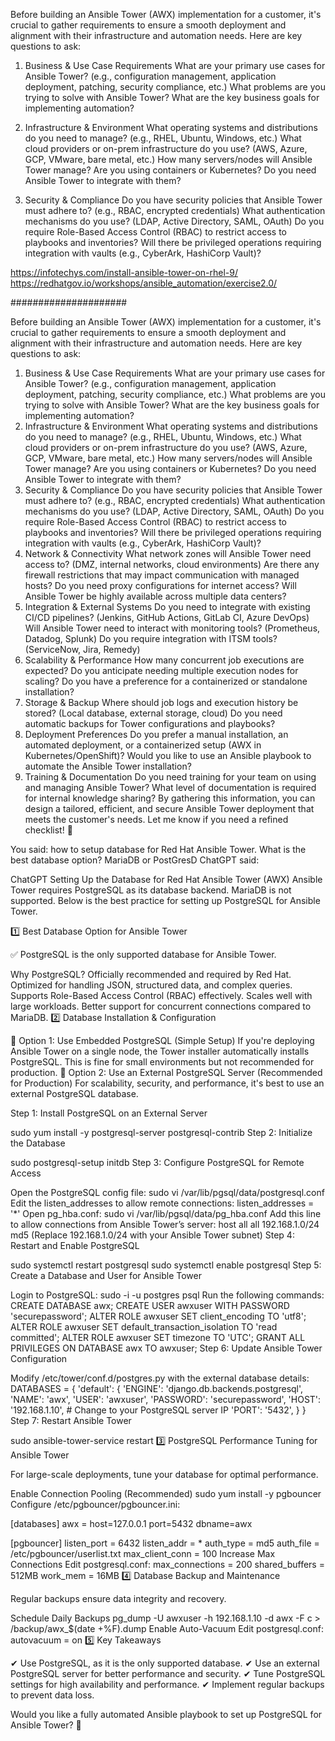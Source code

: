 Before building an Ansible Tower (AWX) implementation for a customer, it's crucial to gather requirements to ensure a smooth deployment and alignment with their infrastructure and automation needs. Here are key questions to ask:

1. Business & Use Case Requirements
What are your primary use cases for Ansible Tower? (e.g., configuration management, application deployment, patching, security compliance, etc.)
What problems are you trying to solve with Ansible Tower?
What are the key business goals for implementing automation?

3. Infrastructure & Environment
What operating systems and distributions do you need to manage? (e.g., RHEL, Ubuntu, Windows, etc.)
What cloud providers or on-prem infrastructure do you use? (AWS, Azure, GCP, VMware, bare metal, etc.)
How many servers/nodes will Ansible Tower manage?
Are you using containers or Kubernetes? Do you need Ansible Tower to integrate with them?

5. Security & Compliance
Do you have security policies that Ansible Tower must adhere to? (e.g., RBAC, encrypted credentials)
What authentication mechanisms do you use? (LDAP, Active Directory, SAML, OAuth)
Do you require Role-Based Access Control (RBAC) to restrict access to playbooks and inventories?
Will there be privileged operations requiring integration with vaults (e.g., CyberArk, HashiCorp Vault)?

https://infotechys.com/install-ansible-tower-on-rhel-9/
https://redhatgov.io/workshops/ansible_automation/exercise2.0/

#####################


Before building an Ansible Tower (AWX) implementation for a customer, it's crucial to gather requirements to ensure a smooth deployment and alignment with their infrastructure and automation needs. Here are key questions to ask:

1. Business & Use Case Requirements
What are your primary use cases for Ansible Tower? (e.g., configuration management, application deployment, patching, security compliance, etc.)
What problems are you trying to solve with Ansible Tower?
What are the key business goals for implementing automation?
2. Infrastructure & Environment
What operating systems and distributions do you need to manage? (e.g., RHEL, Ubuntu, Windows, etc.)
What cloud providers or on-prem infrastructure do you use? (AWS, Azure, GCP, VMware, bare metal, etc.)
How many servers/nodes will Ansible Tower manage?
Are you using containers or Kubernetes? Do you need Ansible Tower to integrate with them?
3. Security & Compliance
Do you have security policies that Ansible Tower must adhere to? (e.g., RBAC, encrypted credentials)
What authentication mechanisms do you use? (LDAP, Active Directory, SAML, OAuth)
Do you require Role-Based Access Control (RBAC) to restrict access to playbooks and inventories?
Will there be privileged operations requiring integration with vaults (e.g., CyberArk, HashiCorp Vault)?
4. Network & Connectivity
What network zones will Ansible Tower need access to? (DMZ, internal networks, cloud environments)
Are there any firewall restrictions that may impact communication with managed hosts?
Do you need proxy configurations for internet access?
Will Ansible Tower be highly available across multiple data centers?
5. Integration & External Systems
Do you need to integrate with existing CI/CD pipelines? (Jenkins, GitHub Actions, GitLab CI, Azure DevOps)
Will Ansible Tower need to interact with monitoring tools? (Prometheus, Datadog, Splunk)
Do you require integration with ITSM tools? (ServiceNow, Jira, Remedy)
6. Scalability & Performance
How many concurrent job executions are expected?
Do you anticipate needing multiple execution nodes for scaling?
Do you have a preference for a containerized or standalone installation?
7. Storage & Backup
Where should job logs and execution history be stored? (Local database, external storage, cloud)
Do you need automatic backups for Tower configurations and playbooks?
8. Deployment Preferences
Do you prefer a manual installation, an automated deployment, or a containerized setup (AWX in Kubernetes/OpenShift)?
Would you like to use an Ansible playbook to automate the Ansible Tower installation?
9. Training & Documentation
Do you need training for your team on using and managing Ansible Tower?
What level of documentation is required for internal knowledge sharing?
By gathering this information, you can design a tailored, efficient, and secure Ansible Tower deployment that meets the customer's needs. Let me know if you need a refined checklist! 🚀






You said:
how to setup database for Red Hat Ansible Tower. What is the best database option? MariaDB or PostGresD
ChatGPT said:

ChatGPT
Setting Up the Database for Red Hat Ansible Tower (AWX)
Ansible Tower requires PostgreSQL as its database backend. MariaDB is not supported. Below is the best practice for setting up PostgreSQL for Ansible Tower.

1️⃣ Best Database Option for Ansible Tower

✅ PostgreSQL is the only supported database for Ansible Tower.

Why PostgreSQL?
Officially recommended and required by Red Hat.
Optimized for handling JSON, structured data, and complex queries.
Supports Role-Based Access Control (RBAC) effectively.
Scales well with large workloads.
Better support for concurrent connections compared to MariaDB.
2️⃣ Database Installation & Configuration

🔹 Option 1: Use Embedded PostgreSQL (Simple Setup)
If you're deploying Ansible Tower on a single node, the Tower installer automatically installs PostgreSQL.
This is fine for small environments but not recommended for production.
🔹 Option 2: Use an External PostgreSQL Server (Recommended for Production)
For scalability, security, and performance, it's best to use an external PostgreSQL database.

Step 1: Install PostgreSQL on an External Server

sudo yum install -y postgresql-server postgresql-contrib
Step 2: Initialize the Database

sudo postgresql-setup initdb
Step 3: Configure PostgreSQL for Remote Access

Open the PostgreSQL config file:
sudo vi /var/lib/pgsql/data/postgresql.conf
Edit the listen_addresses to allow remote connections:
listen_addresses = '*'
Open pg_hba.conf:
sudo vi /var/lib/pgsql/data/pg_hba.conf
Add this line to allow connections from Ansible Tower’s server:
host all all 192.168.1.0/24 md5
(Replace 192.168.1.0/24 with your Ansible Tower subnet)
Step 4: Restart and Enable PostgreSQL

sudo systemctl restart postgresql
sudo systemctl enable postgresql
Step 5: Create a Database and User for Ansible Tower

Login to PostgreSQL:
sudo -i -u postgres psql
Run the following commands:
CREATE DATABASE awx;
CREATE USER awxuser WITH PASSWORD 'securepassword';
ALTER ROLE awxuser SET client_encoding TO 'utf8';
ALTER ROLE awxuser SET default_transaction_isolation TO 'read committed';
ALTER ROLE awxuser SET timezone TO 'UTC';
GRANT ALL PRIVILEGES ON DATABASE awx TO awxuser;
Step 6: Update Ansible Tower Configuration

Modify /etc/tower/conf.d/postgres.py with the external database details:
DATABASES = {
    'default': {
        'ENGINE': 'django.db.backends.postgresql',
        'NAME': 'awx',
        'USER': 'awxuser',
        'PASSWORD': 'securepassword',
        'HOST': '192.168.1.10',  # Change to your PostgreSQL server IP
        'PORT': '5432',
    }
}
Step 7: Restart Ansible Tower

sudo ansible-tower-service restart
3️⃣ PostgreSQL Performance Tuning for Ansible Tower

For large-scale deployments, tune your database for optimal performance.

Enable Connection Pooling (Recommended)
sudo yum install -y pgbouncer
Configure /etc/pgbouncer/pgbouncer.ini:

[databases]
awx = host=127.0.0.1 port=5432 dbname=awx

[pgbouncer]
listen_port = 6432
listen_addr = *
auth_type = md5
auth_file = /etc/pgbouncer/userlist.txt
max_client_conn = 100
Increase Max Connections Edit postgresql.conf:
max_connections = 200
shared_buffers = 512MB
work_mem = 16MB
4️⃣ Database Backup and Maintenance

Regular backups ensure data integrity and recovery.

Schedule Daily Backups
pg_dump -U awxuser -h 192.168.1.10 -d awx -F c > /backup/awx_$(date +%F).dump
Enable Auto-Vacuum Edit postgresql.conf:
autovacuum = on
5️⃣ Key Takeaways

✔ Use PostgreSQL, as it is the only supported database.
✔ Use an external PostgreSQL server for better performance and security.
✔ Tune PostgreSQL settings for high availability and performance.
✔ Implement regular backups to prevent data loss.

Would you like a fully automated Ansible playbook to set up PostgreSQL for Ansible Tower? 🚀
